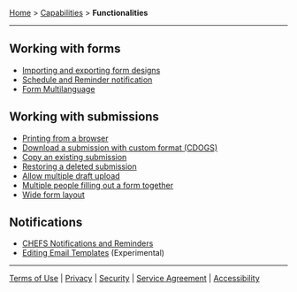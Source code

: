 [Home](index) > [Capabilities](Capabilities) > **Functionalities**
***

## Working with forms
* [Importing and exporting form designs](Importing-and-exporting-form-designs)
* [Schedule and Reminder notification](Schedule-and-Reminder-notification)
* [Form Multilanguage](Form-Multilanguage)

## Working with submissions
* [Printing from a browser](Printing-from-a-browser)
* [Download a submission with custom format (CDOGS)](CDOGS-Template-Upload)
* [Copy an existing submission](Copy-an-existing-submission)
* [Restoring a deleted submission](Restoring-a-deleted-submission)
* [Allow multiple draft upload](Allow-multiple-draft-upload)
* [Multiple people filling out a form together](Creating-Submission-Team)
* [Wide form layout](Wide-Form-Layout)

## Notifications
* [CHEFS Notifications and Reminders](Notifications-and-Reminders)
* [Editing Email Templates](Editing-Email-Templates) (Experimental)

***
[Terms of Use](Terms-of-Use) | [Privacy](Privacy) | [Security](Security) | [Service Agreement](Service-Agreement) | [Accessibility](Accessibility)